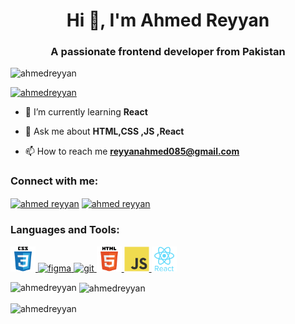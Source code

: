 <h1 align="center">Hi 👋, I'm Ahmed Reyyan</h1>
<h3 align="center">A passionate frontend developer from Pakistan</h3>

<p align="left"> <img src="https://komarev.com/ghpvc/?username=ahmedreyyan&label=Profile%20views&color=0e75b6&style=flat" alt="ahmedreyyan" /> </p>

<p align="left"> <a href="https://github.com/ryo-ma/github-profile-trophy"><img src="https://github-profile-trophy.vercel.app/?username=ahmedreyyan" alt="ahmedreyyan" /></a> </p>

- 🌱 I’m currently learning **React**

- 💬 Ask me about **HTML,CSS ,JS ,React**

- 📫 How to reach me **reyyanahmed085@gmail.com**

<h3 align="left">Connect with me:</h3>
<p align="left">
<a href="https://linkedin.com/in/ahmed reyyan" target="blank"><img align="center" src="https://raw.githubusercontent.com/rahuldkjain/github-profile-readme-generator/master/src/images/icons/Social/linked-in-alt.svg" alt="ahmed reyyan" height="30" width="40" /></a>
<a href="https://fb.com/ahmed reyyan" target="blank"><img align="center" src="https://raw.githubusercontent.com/rahuldkjain/github-profile-readme-generator/master/src/images/icons/Social/facebook.svg" alt="ahmed reyyan" height="30" width="40" /></a>
</p>

<h3 align="left">Languages and Tools:</h3>
<p align="left"> <a href="https://www.w3schools.com/css/" target="_blank" rel="noreferrer"> <img src="https://raw.githubusercontent.com/devicons/devicon/master/icons/css3/css3-original-wordmark.svg" alt="css3" width="40" height="40"/> </a> <a href="https://www.figma.com/" target="_blank" rel="noreferrer"> <img src="https://www.vectorlogo.zone/logos/figma/figma-icon.svg" alt="figma" width="40" height="40"/> </a> <a href="https://git-scm.com/" target="_blank" rel="noreferrer"> <img src="https://www.vectorlogo.zone/logos/git-scm/git-scm-icon.svg" alt="git" width="40" height="40"/> </a> <a href="https://www.w3.org/html/" target="_blank" rel="noreferrer"> <img src="https://raw.githubusercontent.com/devicons/devicon/master/icons/html5/html5-original-wordmark.svg" alt="html5" width="40" height="40"/> </a> <a href="https://developer.mozilla.org/en-US/docs/Web/JavaScript" target="_blank" rel="noreferrer"> <img src="https://raw.githubusercontent.com/devicons/devicon/master/icons/javascript/javascript-original.svg" alt="javascript" width="40" height="40"/> </a> <a href="https://reactjs.org/" target="_blank" rel="noreferrer"> <img src="https://raw.githubusercontent.com/devicons/devicon/master/icons/react/react-original-wordmark.svg" alt="react" width="40" height="40"/> </a> </p>

<p><img align="left" src="https://github-readme-stats.vercel.app/api/top-langs?username=ahmedreyyan&show_icons=true&locale=en&layout=compact" alt="ahmedreyyan" /></p>

<p>&nbsp;<img align="center" src="https://github-readme-stats.vercel.app/api?username=ahmedreyyan&show_icons=true&locale=en" alt="ahmedreyyan" /></p>

<p><img align="center" src="https://github-readme-streak-stats.herokuapp.com/?user=ahmedreyyan&" alt="ahmedreyyan" /></p>
